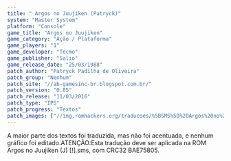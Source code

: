 ```yaml
---
title: " Argos no Juujiken (Patryck)"
system: "Master System"
platform: "Console"
game_title: "Argos no Juujiken"
game_category: "Ação / Plataforma"
game_players: "1"
game_developer: "Tecmo"
game_publisher: "Salio"
game_release_date: "25/03/1988"
patch_author: "Patryck Padilha de Oliveira"
patch_group: "Nenhum"
patch_site: "//ab-gamesinc-br.blogspot.com.br/"
patch_version: "0.85"
patch_release: "11/03/2016"
patch_type: "IPS"
patch_progress: "Textos"
patch_images: ["//img.romhackers.org/traducoes/%5BSMS%5D%20Argos%20no%20Juujiken%20-%20Patryck%20-%201.png","//img.romhackers.org/traducoes/%5BSMS%5D%20Argos%20no%20Juujiken%20-%20Patryck%20-%202.png","//img.romhackers.org/traducoes/%5BSMS%5D%20Argos%20no%20Juujiken%20-%20Patryck%20-%203.png"]
---
```

A maior parte dos textos foi traduzida, mas não foi acentuada, e nenhum gráfico foi editado.ATENÇÃO:Esta tradução deve ser aplicada na ROM Argos no Juujiken (J) [!].sms, com CRC32 BAE75805.